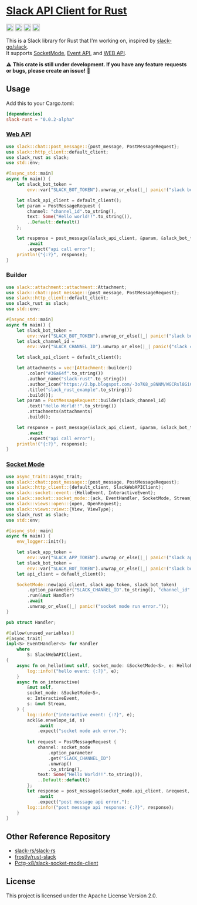 # [Slack API Client for Rust](https://api.slack.com)

[<img alt="github" src="https://img.shields.io/badge/github-Gompei/slack_rust-6ba5dd?style=for-the-badge&logo=github" height="20">](https://github.com/Gompei/slack-rust)
[<img alt="crates.io" src="https://img.shields.io/crates/v/slack-rust.svg?style=for-the-badge&color=fc8d62&logo=rust" height="20">](https://crates.io/crates/slack-rust)
[<img alt="docs.rs" src="https://img.shields.io/badge/docs.rs-slack_rust-66c2a5?style=for-the-badge" height="20">](https://docs.rs/slack-rust)
[<img alt="ci status" src="https://img.shields.io/github/workflow/status/Gompei/slack-rust/ci/main?style=for-the-badge" height="20">](https://github.com/Gompei/slack-rust/actions)

This is a Slack library for Rust that I'm working on, inspired by [slack-go/slack](https://github.com/slack-go/slack).  
It supports [SocketMode](https://api.slack.com/apis/connections/socket), [Event API](https://api.slack.com/apis/connections/events-api), and [WEB API](https://api.slack.com/web).

:warning: **This crate is still under development. If you have any feature requests or bugs, please create an issue!** :wave:

## Usage

Add this to your Cargo.toml:

```toml
[dependencies]
slack-rust = "0.0.2-alpha"
```

### [Web API](https://api.slack.com/methods)

```rust
use slack::chat::post_message::{post_message, PostMessageRequest};
use slack::http_client::default_client;
use slack_rust as slack;
use std::env;

#[async_std::main]
async fn main() {
    let slack_bot_token =
        env::var("SLACK_BOT_TOKEN").unwrap_or_else(|_| panic!("slack bot token is not set."));

    let slack_api_client = default_client();
    let param = PostMessageRequest {
        channel: "channel_id".to_string(),
        text: Some("Hello world!!".to_string()),
        ..Default::default()
    };

    let response = post_message(&slack_api_client, &param, &slack_bot_token)
        .await
        .expect("api call error");
    println!("{:?}", response);
}
```

### Builder

```rust
use slack::attachment::attachment::Attachment;
use slack::chat::post_message::{post_message, PostMessageRequest};
use slack::http_client::default_client;
use slack_rust as slack;
use std::env;

#[async_std::main]
async fn main() {
    let slack_bot_token =
        env::var("SLACK_BOT_TOKEN").unwrap_or_else(|_| panic!("slack bot token is not set."));
    let slack_channel_id =
        env::var("SLACK_CHANNEL_ID").unwrap_or_else(|_| panic!("slack channel id is not set."));

    let slack_api_client = default_client();

    let attachments = vec![Attachment::builder()
        .color("#36a64f".to_string())
        .author_name("slack-rust".to_string())
        .author_icon("https://2.bp.blogspot.com/-3o7K8_p8NNM/WGCRsl8GiCI/AAAAAAABAoc/XKnspjvc0YIoOiSRK9HW6wXhtlnZvHQ9QCLcB/s800/pyoko_hashiru.png".to_string())
        .title("slack_rust_example".to_string())
        .build()];
    let param = PostMessageRequest::builder(slack_channel_id)
        .text("Hello World!!".to_string())
        .attachments(attachments)
        .build();

    let response = post_message(&slack_api_client, &param, &slack_bot_token)
        .await
        .expect("api call error");
    println!("{:?}", response);
}
```

### [Socket Mode](https://api.slack.com/apis/connections/socket-implement)

```rust
use async_trait::async_trait;
use slack::chat::post_message::{post_message, PostMessageRequest};
use slack::http_client::{default_client, SlackWebAPIClient};
use slack::socket::event::{HelloEvent, InteractiveEvent};
use slack::socket::socket_mode::{ack, EventHandler, SocketMode, Stream};
use slack::views::open::{open, OpenRequest};
use slack::views::view::{View, ViewType};
use slack_rust as slack;
use std::env;

#[async_std::main]
async fn main() {
    env_logger::init();

    let slack_app_token =
        env::var("SLACK_APP_TOKEN").unwrap_or_else(|_| panic!("slack app token is not set."));
    let slack_bot_token =
        env::var("SLACK_BOT_TOKEN").unwrap_or_else(|_| panic!("slack bot token is not set."));
    let api_client = default_client();

    SocketMode::new(api_client, slack_app_token, slack_bot_token)
        .option_parameter("SLACK_CHANNEL_ID".to_string(), "channel_id".to_string())
        .run(&mut Handler)
        .await
        .unwrap_or_else(|_| panic!("socket mode run error."));
}

pub struct Handler;

#[allow(unused_variables)]
#[async_trait]
impl<S> EventHandler<S> for Handler
    where
        S: SlackWebAPIClient,
{
    async fn on_hello(&mut self, socket_mode: &SocketMode<S>, e: HelloEvent, s: &mut Stream) {
        log::info!("hello event: {:?}", e);
    }
    async fn on_interactive(
        &mut self,
        socket_mode: &SocketMode<S>,
        e: InteractiveEvent,
        s: &mut Stream,
    ) {
        log::info!("interactive event: {:?}", e);
        ack(&e.envelope_id, s)
            .await
            .expect("socket mode ack error.");
            
        let request = PostMessageRequest {
            channel: socket_mode
                .option_parameter
                .get("SLACK_CHANNEL_ID")
                .unwrap()
                .to_string(),
            text: Some("Hello World!!".to_string()),
            ..Default::default()
        };
        let response = post_message(&socket_mode.api_client, &request, &socket_mode.bot_token)
            .await
            .expect("post message api error.");
        log::info!("post message api response: {:?}", response);
    }
}
```

## Other Reference Repository

- [slack-rs/slack-rs](https://github.com/slack-rs/slack-rs)
- [frostly/rust-slack](https://github.com/frostly/rust-slack)
- [Pctg-x8/slack-socket-mode-client](https://github.com/Pctg-x8/slack-socket-mode-client)

## License

This project is licensed under the Apache License Version 2.0.

